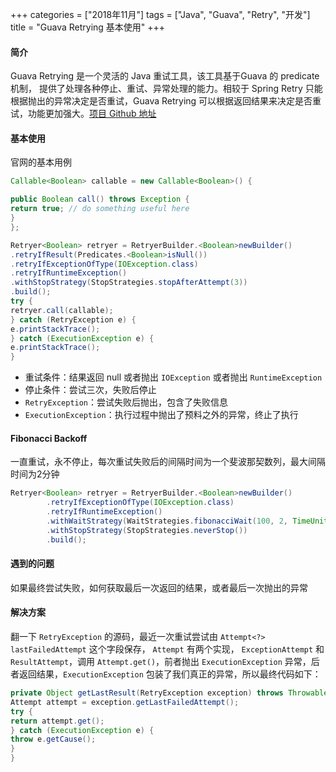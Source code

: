 +++
categories = ["2018年11月"]
tags = ["Java", "Guava", "Retry", "开发"]
title = "Guava Retrying 基本使用"
+++

#### 简介
Guava Retrying 是一个灵活的 Java 重试工具，该工具基于Guava 的 predicate 机制， 提供了处理各种停止、重试、异常处理的能力。相较于 Spring Retry 只能根据抛出的异常决定是否重试，Guava Retrying 可以根据返回结果来决定是否重试，功能更加强大。[项目 Github 地址](https://github.com/rholder/guava-retrying)


#### 基本使用
官网的基本用例
``` java
Callable<Boolean> callable = new Callable<Boolean>() {

public Boolean call() throws Exception {
return true; // do something useful here
}
};

Retryer<Boolean> retryer = RetryerBuilder.<Boolean>newBuilder()
.retryIfResult(Predicates.<Boolean>isNull())
.retryIfExceptionOfType(IOException.class)
.retryIfRuntimeException()
.withStopStrategy(StopStrategies.stopAfterAttempt(3))
.build();
try {
retryer.call(callable);
} catch (RetryException e) {
e.printStackTrace();
} catch (ExecutionException e) {
e.printStackTrace();
}

```
- 重试条件：结果返回 null 或者抛出 `IOException` 或者抛出 `RuntimeException`
- 停止条件：尝试三次，失败后停止
- `RetryException`：尝试失败后抛出，包含了失败信息
- `ExecutionException`：执行过程中抛出了预料之外的异常，终止了执行

#### Fibonacci Backoff
一直重试，永不停止，每次重试失败后的间隔时间为一个斐波那契数列，最大间隔时间为2分钟
``` java
Retryer<Boolean> retryer = RetryerBuilder.<Boolean>newBuilder()
        .retryIfExceptionOfType(IOException.class)
        .retryIfRuntimeException()
        .withWaitStrategy(WaitStrategies.fibonacciWait(100, 2, TimeUnit.MINUTES))
        .withStopStrategy(StopStrategies.neverStop())
        .build();

```

#### 遇到的问题
如果最终尝试失败，如何获取最后一次返回的结果，或者最后一次抛出的异常
#### 解决方案
翻一下 `RetryException` 的源码，最近一次重试尝试由 `Attempt<?> lastFailedAttempt` 这个字段保存， `Attempt` 有两个实现， `ExceptionAttempt` 和 `ResultAttempt`，调用 `Attempt.get()`，前者抛出 `ExecutionException` 异常，后者返回结果，`ExecutionException` 包装了我们真正的异常，所以最终代码如下：

``` java
private Object getLastResult(RetryException exception) throws Throwable {
Attempt attempt = exception.getLastFailedAttempt();
try {
return attempt.get();
} catch (ExecutionException e) {
throw e.getCause();
}
}
```
